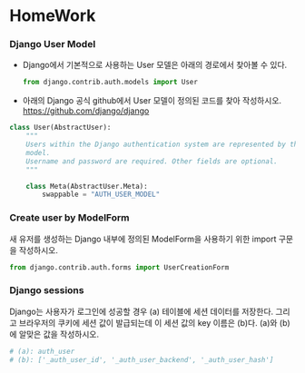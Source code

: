 # HomeWork
### Django User Model

- Django에서 기본적으로 사용하는 User 모델은 아래의 경로에서 찾아볼 수 있다.

  ```python
  from django.contrib.auth.models import User
  ```

-  아래의 Django 공식 github에서 User 모델이 정의된 코드를 찾아 작성하시오.
  https://github.com/django/django

```python
class User(AbstractUser):
    """
    Users within the Django authentication system are represented by this
    model.
    Username and password are required. Other fields are optional.
    """

    class Meta(AbstractUser.Meta):
        swappable = "AUTH_USER_MODEL"
```





### Create user by ModelForm

새 유저를 생성하는 Django 내부에 정의된 ModelForm을 사용하기 위한 import 구문을 작성하시오.

```python
from django.contrib.auth.forms import UserCreationForm
```





### Django sessions

Django는 사용자가 로그인에 성공할 경우 (a) 테이블에 세션 데이터를 저장한다.
그리고 브라우저의 쿠키에 세션 값이 발급되는데 이 세션 값의 key 이름은 (b)다.
(a)와 (b)에 알맞은 값을 작성하시오.

```python
# (a): auth_user
# (b): ['_auth_user_id', '_auth_user_backend', '_auth_user_hash']
```

